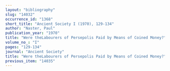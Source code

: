 ```yaml
---
layout: "bibliography"
slug: "14032"
occurrence_id: "1368"
short_title: "Ancient Society I (1970), 129-134"
author: "Naster, Paul"
publication_year: "1970"
title: "Were theLabourers of Persepolis Paid by Means of Coined Money?"
volume_no_: "I"
pages: "129-134"
journal: "Ancient Society"
title: "Were theLabourers of Persepolis Paid by Means of Coined Money?"
previous_item: "14035"
---
```

